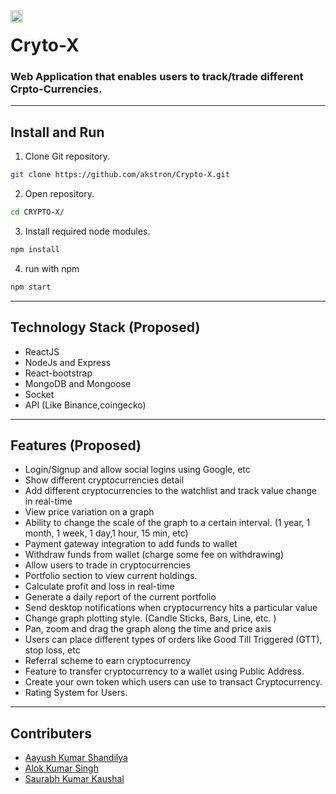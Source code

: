 <div style="float: left;margin-right:25px"><img src='https://img.icons8.com/external-wanicon-lineal-color-wanicon/344/external-trade-nft-wanicon-lineal-color-wanicon.png' height='20px'/></div>

# Cryto-X

### Web Application that enables users to track/trade different Crpto-Currencies.

---

## Install and Run

1. Clone Git repository.

```bash
git clone https://github.com/akstron/Crypto-X.git
```

2. Open repository.

```bash
cd CRYPTO-X/
```

3. Install required node modules.

```bash
npm install
```

4. run with npm

```bash
npm start
```

---

## Technology Stack (Proposed)

- ReactJS
- NodeJs and Express
- React-bootstrap
- MongoDB and Mongoose
- Socket
- API (Like Binance,coingecko)

---

## Features (Proposed)

- Login/Signup and allow social logins using Google, etc
- Show different cryptocurrencies detail
- Add different cryptocurrencies to the watchlist and track value change in real-time
- View price variation on a graph
- Ability to change the scale of the graph to a certain interval. (1 year, 1 month, 1 week, 1 day,1 hour, 15 min, etc)
- Payment gateway integration to add funds to wallet
- Withdraw funds from wallet (charge some fee on withdrawing)
- Allow users to trade in cryptocurrencies
- Portfolio section to view current holdings.
- Calculate profit and loss in real-time
- Generate a daily report of the current portfolio
- Send desktop notifications when cryptocurrency hits a particular value
- Change graph plotting style. (Candle Sticks, Bars, Line, etc. )
- Pan, zoom and drag the graph along the time and price axis
- Users can place different types of orders like Good Till Triggered (GTT), stop loss, etc
- Referral scheme to earn cryptocurrency
- Feature to transfer cryptocurrency to a wallet using Public Address.
- Create your own token which users can use to transact Cryptocurrency.
- Rating System for Users.

---

## Contributers

- [Aayush Kumar Shandilya](https://github.com/hey-aayush)
- [Alok Kumar Singh](https://github.com/akstron)
- [Saurabh Kumar Kaushal](https://github.com/saurabh-bot)
